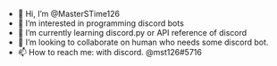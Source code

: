 - 👋 Hi, I’m @MasterSTime126
- 👀 I’m interested in programming discord bots
- 🌱 I’m currently learning discord.py or API reference of discord
- 💞️ I’m looking to collaborate on human who needs some discord bot.
- 📫 How to reach me: with discord. @mst126#5716

<!---
MasterSTime126/MasterSTime126 is a ✨ special ✨ repository because its `README.md` (this file) appears on your GitHub profile.
You can click the Preview link to take a look at your changes.
--->
